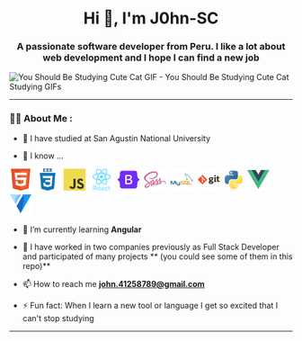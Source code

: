 
<div id="header" align="center">
    <h1 align="center">Hi 👋, I'm J0hn-SC</h1>
    <h3 align="center">A passionate software developer from Peru. I like a lot about web development and I hope I can find a new job</h3>
</div>

<img src="https://media.tenor.com/lplqzKb-4iUAAAAd/you-should-be-studying-cute-cat.gif" width="400" height="450" alt="You Should Be Studying Cute Cat GIF - You Should Be Studying Cute Cat Studying GIFs"  style="max-width: 683px;">

---

### 👨‍💻 About Me :

- 🔭 I have studied at San Agustin National University

- 📝 I know ...

<div align="left">
    <div>
        <img src="https://github.com/devicons/devicon/blob/master/icons/html5/html5-original.svg" title="HTML5" alt="HTML" width="40" height="40"/>&nbsp;
        <img src="https://github.com/devicons/devicon/blob/master/icons/css3/css3-plain-wordmark.svg"  title="CSS3" alt="CSS" width="40" height="40"/>&nbsp;
        <img src="https://github.com/devicons/devicon/blob/master/icons/javascript/javascript-original.svg" title="JavaScript" alt="JavaScript" width="40" height="40"/>&nbsp;
        <img src="https://github.com/devicons/devicon/blob/master/icons/react/react-original-wordmark.svg" title="React" alt="React" width="40" height="40"/>&nbsp;
        <img src="https://github.com/devicons/devicon/blob/master/icons/bootstrap/bootstrap-plain.svg" title="Bootstrap" alt="Bootstrap" width="40" height="40"/>&nbsp;
        <img src="https://github.com/devicons/devicon/blob/master/icons/sass/sass-original.svg" title="Sass" alt="Sass" width="40" height="40"/>&nbsp;
        <img src="https://github.com/devicons/devicon/blob/master/icons/mysql/mysql-original-wordmark.svg" title="MySQL"  alt="MySQL" width="40" height="40"/>&nbsp;
        <img src="https://github.com/devicons/devicon/blob/master/icons/git/git-original-wordmark.svg" title="Git" **alt="Git" width="40" height="40"/>
        <img src="https://github.com/devicons/devicon/blob/master/icons/python/python-original.svg" title="Git" **alt="Git" width="40" height="40"/>
        <img src="https://github.com/devicons/devicon/blob/master/icons/vuejs/vuejs-original.svg" title="Git" **alt="Git" width="40" height="40"/>
        <img src="https://github.com/devicons/devicon/blob/master/icons/vuetify/vuetify-original.svg" title="Git" **alt="Git" width="40" height="40"/>
      </div>
</div>

- 🌱 I’m currently learning **Angular**

- 💬 I have worked in two companies previously as Full Stack Developer and participated of many projects ** (you could see some of them in this repo)**

- 📫 How to reach me **john.41258789@gmail.com**

- ⚡ Fun fact: When I learn a new tool or language I get so excited that I can't stop studying

---



